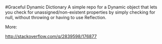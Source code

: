 #Graceful Dynamic Dictionary
A simple repo for a Dynamic object that lets you check for unassigned/non-existent properties by simply checking for null, without throwing or having to use Reflection.

More:

http://stackoverflow.com/q/2839598/176877